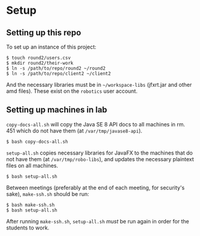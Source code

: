 # Setup

## Setting up this repo

To set up an instance of this project:

    $ touch round2/users.csv
    $ mkdir round2/their-work
    $ ln -s /path/to/repo/round2 ~/round2
    $ ln -s /path/to/repo/client2 ~/client2

And the necessary libraries must be in `~/workspace-libs` (jfxrt.jar and other amd files).
These exist on the `robotics` user account.

## Setting up machines in lab

`copy-docs-all.sh` will copy the Java SE 8 API docs to all machines in rm. 451
which do not have them (at `/var/tmp/javase8-api`).

    $ bash copy-docs-all.sh

`setup-all.sh` copies necessary libraries for JavaFX to the machines that do
not have them (at `/var/tmp/robo-libs`), and updates the necessary plaintext
files on all machines.

    $ bash setup-all.sh

Between meetings (preferably at the end of each meeting, for security's sake),
`make-ssh.sh` should be run:

    $ bash make-ssh.sh
    $ bash setup-all.sh

After running `make-ssh.sh`, `setup-all.sh` *must* be run
again in order for the students to work.

